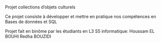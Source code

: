 Projet collections d’objets culturels

Ce projet consiste à développer et mettre en pratique nos compétences en Bases de données et SQL

Projet fait en binôme par les étudiants en L3 S5 informatique:
    Houssam EL BOUHI
    Redha BOUZIDI
